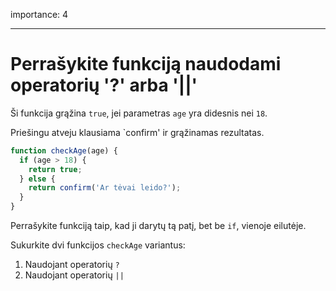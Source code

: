 importance: 4

---

# Perrašykite funkciją naudodami operatorių '?' arba '||'

Ši funkcija grąžina `true`, jei parametras `age` yra didesnis nei `18`.

Priešingu atveju klausiama `confirm' ir grąžinamas rezultatas.

```js
function checkAge(age) {
  if (age > 18) {
    return true;
  } else {
    return confirm('Ar tėvai leido?');
  }
}
```

Perrašykite funkciją taip, kad ji darytų tą patį, bet be `if`, vienoje eilutėje.

Sukurkite dvi funkcijos `checkAge` variantus:

1. Naudojant operatorių `?`
2. Naudojant operatorių `||`
